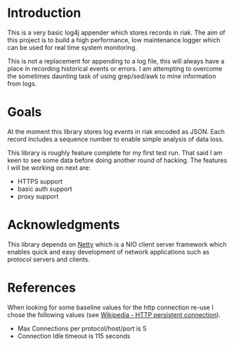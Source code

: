 # Introduction

This is a very basic log4j appender which stores records in riak. The aim of this project is to build a high
performance, low maintenance logger which can be used for real time system monitoring.

This is not a replacement for appending to a log file, this will always have a place in recording historical events
or errors. I am attempting to overcome the sometimes daunting task of using grep/sed/awk to mine information from logs.

# Goals

At the moment this library stores log events in riak encoded as JSON. Each record includes a sequence number to
enable simple analysis of data loss.

This library is roughly feature complete for my first test run. That said I am keen to see some data before doing another
round of hacking. The features I will be working on next are:
*  HTTPS support
*  basic auth support
*  proxy support

# Acknowledgments

This library depends on [Netty](http://www.jboss.org/netty) which is a NIO client server framework which enables
quick and easy development of network applications such as protocol servers and clients.

# References

When looking for some baseline values for the http connection re-use I chose the following values
(see [Wikipedia - HTTP persistent connection](http://en.wikipedia.org/wiki/HTTP_persistent_connection)).
*  Max Connections per protocol/host/port is 5
*  Connection Idle timeout is 115 seconds

